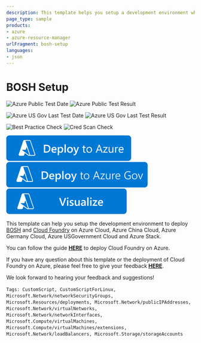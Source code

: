 ```yaml
---
description: This template helps you setup a development environment where you can deploy BOSH and Cloud Foundry.
page_type: sample
products:
- azure
- azure-resource-manager
urlFragment: bosh-setup
languages:
- json
---
```

# BOSH Setup

![Azure Public Test Date](https://azurequickstartsservice.blob.core.windows.net/badges/application-workloads/bosh/bosh-setup/PublicLastTestDate.svg)
![Azure Public Test Result](https://azurequickstartsservice.blob.core.windows.net/badges/application-workloads/bosh/bosh-setup/PublicDeployment.svg)

![Azure US Gov Last Test Date](https://azurequickstartsservice.blob.core.windows.net/badges/application-workloads/bosh/bosh-setup/FairfaxLastTestDate.svg)
![Azure US Gov Last Test Result](https://azurequickstartsservice.blob.core.windows.net/badges/application-workloads/bosh/bosh-setup/FairfaxDeployment.svg)

![Best Practice Check](https://azurequickstartsservice.blob.core.windows.net/badges/application-workloads/bosh/bosh-setup/BestPracticeResult.svg)
![Cred Scan Check](https://azurequickstartsservice.blob.core.windows.net/badges/application-workloads/bosh/bosh-setup/CredScanResult.svg)

[![Deploy To Azure](https://raw.githubusercontent.com/Azure/azure-quickstart-templates/master/1-CONTRIBUTION-GUIDE/images/deploytoazure.svg?sanitize=true)](https://portal.azure.com/#create/Microsoft.Template/uri/https%3A%2F%2Fraw.githubusercontent.com%2Fwzy1880%2Fazure-quickstart-templates%2Fmaster%2Fapplication-workloads%2Fbosh%2Fbosh-setup%2Fazuredeploy.json)  [![Deploy To Azure US Gov](https://raw.githubusercontent.com/Azure/azure-quickstart-templates/master/1-CONTRIBUTION-GUIDE/images/deploytoazuregov.svg?sanitize=true)](https://portal.azure.us/#create/Microsoft.Template/uri/https%3A%2F%2Fraw.githubusercontent.com%2FAzure%2Fazure-quickstart-templates%2Fmaster%2Fapplication-workloads%2Fbosh%2Fbosh-setup%2Fazuredeploy.json)  [![Visualize](https://raw.githubusercontent.com/Azure/azure-quickstart-templates/master/1-CONTRIBUTION-GUIDE/images/visualizebutton.svg?sanitize=true)](http://armviz.io/#/?load=https%3A%2F%2Fraw.githubusercontent.com%2FAzure%2Fazure-quickstart-templates%2Fmaster%2Fapplication-workloads%2Fbosh%2Fbosh-setup%2Fazuredeploy.json)

This template can help you setup the development environment to deploy [BOSH](http://bosh.io/) and [Cloud Foundry](https://www.cloudfoundry.org/) on Azure Cloud, Azure China Cloud, Azure Germany Cloud, Azure USGovernment Cloud and Azure Stack.

You can follow the guide [**HERE**](https://github.com/cloudfoundry-incubator/bosh-azure-cpi-release/blob/master/docs/guidance.md) to deploy Cloud Foundry on Azure.

If you have any question about this template or the deployment of Cloud Foundry on Azure, please feel free to give your feedback [**HERE**](https://github.com/cloudfoundry-incubator/bosh-azure-cpi-release/issues).

We look forward to hearing your feedback and suggestions!

`Tags: CustomScript, CustomScriptForLinux, Microsoft.Network/networkSecurityGroups, Microsoft.Resources/deployments, Microsoft.Network/publicIPAddresses, Microsoft.Network/virtualNetworks, Microsoft.Network/networkInterfaces, Microsoft.Compute/virtualMachines, Microsoft.Compute/virtualMachines/extensions, Microsoft.Network/loadBalancers, Microsoft.Storage/storageAccounts`
